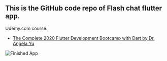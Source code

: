 ## This is the GitHub code repo of Flash chat flutter app.

Udemy.com course:
- [The Complete 2020 Flutter Development Bootcamp with Dart by Dr. Angela Yu](https://www.udemy.com/course/flutter-bootcamp-with-dart/)

![Finished App](https://github.com/londonappbrewery/Images/blob/master/flash_chat_flutter_demo.gif)
